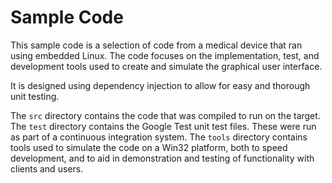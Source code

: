# Sample Code
This sample code is a selection of code from a medical device that ran using embedded Linux.  The code focuses on the implementation, test, and development tools used to create and simulate the graphical user interface.

It is designed using dependency injection to allow for easy and thorough unit testing.  

The `src` directory contains the code that was compiled to run on the target.
The `test` directory contains the Google Test unit test files.  These were run as part of a continuous integration system.
The `tools` directory contains tools used to simulate the code on a Win32 platform, both to speed development, and to aid in demonstration and testing of functionality with clients and users.
